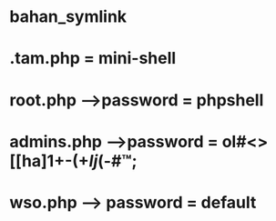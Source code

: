 # bahan_symlink

# .tam.php = mini-shell 
# root.php -->password = phpshell
# admins.php -->password = ol#<>[[ha]1+-$(+lj$(-#™;
# wso.php --> password = default
